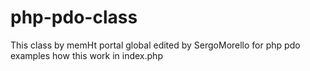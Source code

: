 # php-pdo-class
This class by memHt portal
global edited by SergoMorello for php pdo
examples how this work in index.php
